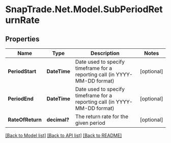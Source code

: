 # SnapTrade.Net.Model.SubPeriodReturnRate

## Properties

Name | Type | Description | Notes
------------ | ------------- | ------------- | -------------
**PeriodStart** | **DateTime** | Date used to specify timeframe for a reporting call (in YYYY-MM-DD format) | [optional] 
**PeriodEnd** | **DateTime** | Date used to specify timeframe for a reporting call (in YYYY-MM-DD format) | [optional] 
**RateOfReturn** | **decimal?** | The return rate for the given period | [optional] 

[[Back to Model list]](../README.md#documentation-for-models) [[Back to API list]](../README.md#documentation-for-api-endpoints) [[Back to README]](../README.md)

